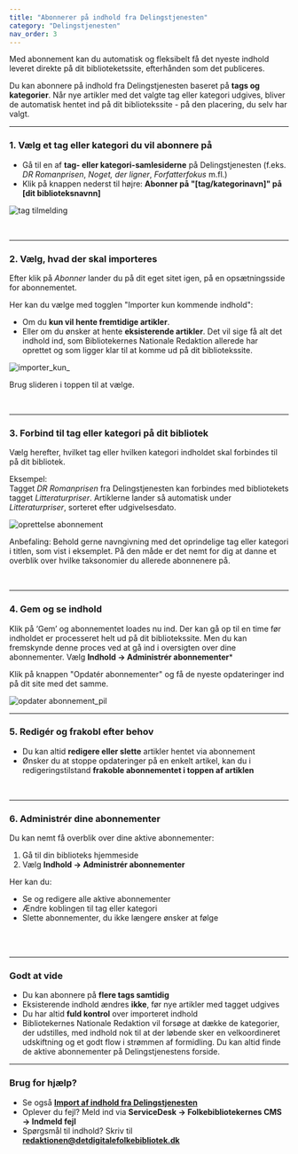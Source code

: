 ```yaml
---
title: "Abonnerer på indhold fra Delingstjenesten"
category: "Delingstjenesten"
nav_order: 3
---
```



Med abonnement kan du automatisk og fleksibelt få det nyeste indhold leveret direkte på dit biblioteketssite, efterhånden som det publiceres. 

Du kan abonnere på indhold fra Delingstjenesten baseret på **tags og kategorier**. Når nye artikler med det valgte tag eller kategori udgives, bliver de automatisk hentet ind på dit bibliotekssite - på den placering, du selv har valgt.

---

### 1. Vælg et tag eller kategori du vil abonnere på 

- Gå til en af **tag- eller kategori-samlesiderne** på Delingstjenesten (f.eks. *DR Romanprisen*, *Noget, der ligner*, *Forfatterfokus* m.fl.)
- Klik på knappen nederst til højre: **Abonner på "[tag/kategorinavn]" på [dit biblioteksnavnn]**
  
![tag tilmelding](https://github.com/user-attachments/assets/1f6d8e82-4919-4963-b77d-6e186d0bef4c)

<br>



---

### 2. Vælg, hvad der skal importeres

Efter klik på *Abonner* lander du på dit eget sitet igen, på en opsætningsside for abonnementet.

Her kan du vælge med togglen "Importer kun kommende indhold":

- Om du **kun vil hente fremtidige artikler**.
- Eller om du ønsker at hente **eksisterende artikler**. Det vil sige få alt det indhold ind, som Bibliotekernes Nationale Redaktion allerede har oprettet og som ligger klar til at komme ud på dit bibliotekssite.

![importer_kun_](https://github.com/user-attachments/assets/5a8ad6b7-aa30-4358-b932-755102fecaf5)



Brug slideren i toppen til at vælge.

<br>

---

### 3. Forbind til tag eller kategori på dit bibliotek

Vælg herefter, hvilket tag eller hvilken kategori indholdet skal forbindes til på dit bibliotek.
<br>


Eksempel:  
Tagget *DR Romanprisen* fra Delingstjenesten kan forbindes med bibliotekets tagget *Litteraturpriser*. Artiklerne lander så automatisk under *Litteraturpriser*, sorteret efter udgivelsesdato.

![oprettelse abonnement](https://github.com/user-attachments/assets/f94fffcb-7e00-4c77-84c7-7ccca7f51226)

Anbefaling: Behold gerne navngivning med det oprindelige tag eller kategori i titlen, som vist i eksemplet. På den måde er det nemt for dig at danne et overblik over hvilke taksonomier du allerede abonnenere på.



<br>


---

### 4. Gem og se indhold


Klik på ‘Gem’ og abonnementet loades nu ind. Der kan gå op til en time før indholdet er processeret helt ud på dit bibliotekssite. Men du kan fremskynde denne proces ved at gå ind i oversigten over dine abonnementer. 
Vælg **Indhold → Administrér abonnementer***

Klik på knappen "Opdatér abonnementer" og få de nyeste opdateringer ind på dit site med det samme. 

![opdater abonnement_pil](https://github.com/user-attachments/assets/3896d0f2-ffca-4d48-aa1e-b1e57af64962)






---

### 5. Redigér og frakobl efter behov

- Du kan altid **redigere eller slette** artikler hentet via abonnement
- Ønsker du at stoppe opdateringer på en enkelt artikel, kan du i redigeringstilstand **frakoble abonnementet i toppen af artiklen**

<br>

---

### 6. Administrér dine abonnementer

Du kan nemt få overblik over dine aktive abonnementer:

1. Gå til din biblioteks hjemmeside
2. Vælg **Indhold → Administrér abonnementer**

Her kan du:

- Se og redigere alle aktive abonnementer
- Ændre koblingen til tag eller kategori
- Slette abonnementer, du ikke længere ønsker at følge

<br>

<br>

---

### Godt at vide

- Du kan abonnere på **flere tags samtidig**
- Eksisterende indhold ændres **ikke**, før nye artikler med tagget udgives
- Du har altid **fuld kontrol** over importeret indhold
- Bibliotekernes Nationale Redaktion vil forsøge at dække de kategorier, der udstilles, med indhold nok til at der løbende sker en velkoordineret udskiftning og et godt flow i strømmen af formidling. Du kan altid finde de aktive abonnementer på Delingstjenestens forside. 

---

### Brug for hjælp?

- Se også [**Import af indhold fra Delingstjenesten**](https://www.folkebibliotekernescms.dk/main/delingstjenesten/import-af-indhold/)
- Oplever du fejl? Meld ind via **ServiceDesk → Folkebibliotekernes CMS → Indmeld fejl**
- Spørgsmål til indhold? Skriv til [**redaktionen@detdigitalefolkebibliotek.dk**](mailto:redaktionen@detdigitalefolkebibliotek.dk)
